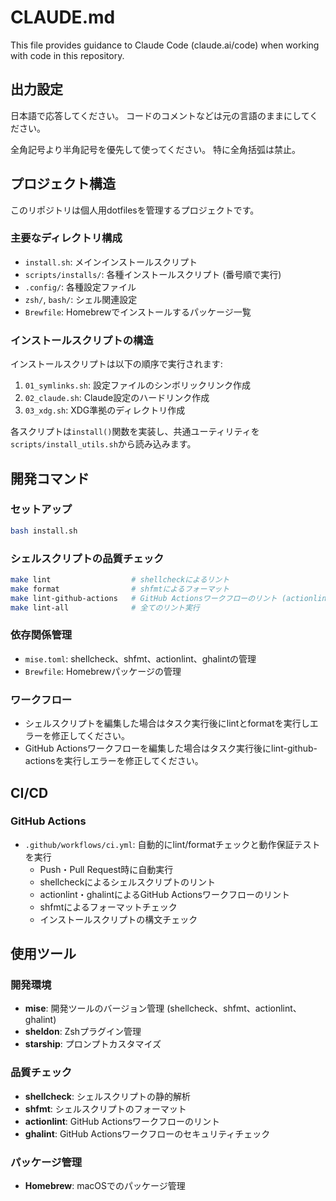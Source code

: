 # CLAUDE.md

This file provides guidance to Claude Code (claude.ai/code) when working with code in this repository.

## 出力設定

日本語で応答してください。
コードのコメントなどは元の言語のままにしてください。

全角記号より半角記号を優先して使ってください。
特に全角括弧は禁止。

## プロジェクト構造

このリポジトリは個人用dotfilesを管理するプロジェクトです。

### 主要なディレクトリ構成

- `install.sh`: メインインストールスクリプト
- `scripts/installs/`: 各種インストールスクリプト (番号順で実行)
- `.config/`: 各種設定ファイル
- `zsh/`, `bash/`: シェル関連設定
- `Brewfile`: Homebrewでインストールするパッケージ一覧

### インストールスクリプトの構造

インストールスクリプトは以下の順序で実行されます:

1. `01_symlinks.sh`: 設定ファイルのシンボリックリンク作成
2. `02_claude.sh`: Claude設定のハードリンク作成
3. `03_xdg.sh`: XDG準拠のディレクトリ作成

各スクリプトは`install()`関数を実装し、共通ユーティリティを`scripts/install_utils.sh`から読み込みます。

## 開発コマンド

### セットアップ

```bash
bash install.sh
```

### シェルスクリプトの品質チェック

```bash
make lint                  # shellcheckによるリント
make format                # shfmtによるフォーマット
make lint-github-actions   # GitHub Actionsワークフローのリント (actionlint, ghalint)
make lint-all              # 全てのリント実行
```

### 依存関係管理

- `mise.toml`: shellcheck、shfmt、actionlint、ghalintの管理
- `Brewfile`: Homebrewパッケージの管理

### ワークフロー

- シェルスクリプトを編集した場合はタスク実行後にlintとformatを実行しエラーを修正してください。
- GitHub Actionsワークフローを編集した場合はタスク実行後にlint-github-actionsを実行しエラーを修正してください。

## CI/CD

### GitHub Actions

- `.github/workflows/ci.yml`: 自動的にlint/formatチェックと動作保証テストを実行
  - Push・Pull Request時に自動実行
  - shellcheckによるシェルスクリプトのリント
  - actionlint・ghalintによるGitHub Actionsワークフローのリント
  - shfmtによるフォーマットチェック
  - インストールスクリプトの構文チェック

## 使用ツール

### 開発環境
- **mise**: 開発ツールのバージョン管理 (shellcheck、shfmt、actionlint、ghalint)
- **sheldon**: Zshプラグイン管理
- **starship**: プロンプトカスタマイズ

### 品質チェック
- **shellcheck**: シェルスクリプトの静的解析
- **shfmt**: シェルスクリプトのフォーマット
- **actionlint**: GitHub Actionsワークフローのリント
- **ghalint**: GitHub Actionsワークフローのセキュリティチェック

### パッケージ管理
- **Homebrew**: macOSでのパッケージ管理
